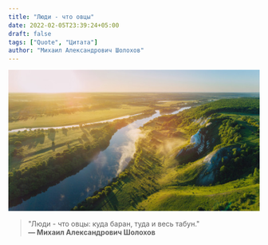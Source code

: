 ```yaml
---
title: "Люди - что овцы"
date: 2022-02-05T23:39:24+05:00
draft: false
tags: ["Quote", "Цитата"]
author: "Михаил Александрович Шолохов"
---
```


![Дон](image.jpg)

>"Люди - что овцы: куда баран, туда и весь табун."  
>**&mdash;  Михаил Александрович Шолохов**
